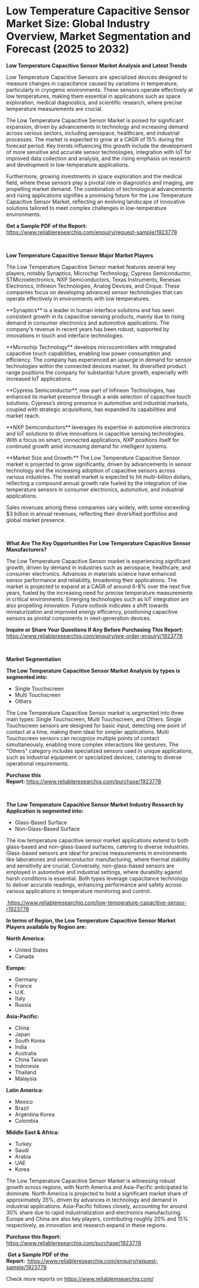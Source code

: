 <p><h1>Low Temperature Capacitive Sensor Market Size: Global Industry Overview, Market Segmentation and Forecast (2025 to 2032)</h1></p><p><strong>Low Temperature Capacitive Sensor Market Analysis and Latest Trends</strong></p>
<p><p>Low Temperature Capacitive Sensors are specialized devices designed to measure changes in capacitance caused by variations in temperature, particularly in cryogenic environments. These sensors operate effectively at low temperatures, making them essential in applications such as space exploration, medical diagnostics, and scientific research, where precise temperature measurements are crucial.</p><p>The Low Temperature Capacitive Sensor Market is poised for significant expansion, driven by advancements in technology and increasing demand across various sectors, including aerospace, healthcare, and industrial processes. The market is expected to grow at a CAGR of 15% during the forecast period. Key trends influencing this growth include the development of more sensitive and accurate sensor technologies, integration with IoT for improved data collection and analysis, and the rising emphasis on research and development in low-temperature applications.</p><p>Furthermore, growing investments in space exploration and the medical field, where these sensors play a pivotal role in diagnostics and imaging, are propelling market demand. The combination of technological advancements and rising applications signifies a promising future for the Low Temperature Capacitive Sensor Market, reflecting an evolving landscape of innovative solutions tailored to meet complex challenges in low-temperature environments.</p></p>
<p><strong>Get a Sample PDF of the Report:&nbsp;</strong> <a href="https://www.reliableresearchiq.com/enquiry/request-sample/1923778?utm_campaign=1144&utm_medium=2&utm_source=Github&utm_content=ia&utm_term=14012025&utm_id=low-temperature-capacitive-sensor">https://www.reliableresearchiq.com/enquiry/request-sample/1923778</a></p>
<p>&nbsp;</p>
<p><strong>Low Temperature Capacitive Sensor Major Market Players</strong></p>
<p><p>The Low Temperature Capacitive Sensor market features several key players, notably Synaptics, Microchip Technology, Cypress Semiconductor, STMicroelectronics, NXP Semiconductors, Texas Instruments, Renesas Electronics, Infineon Technologies, Analog Devices, and Cirque. These companies focus on developing advanced sensor technologies that can operate effectively in environments with low temperatures.</p><p>**Synaptics** is a leader in human interface solutions and has seen consistent growth in its capacitive sensing products, mainly due to rising demand in consumer electronics and automotive applications. The company's revenue in recent years has been robust, supported by innovations in touch and interface technologies.</p><p>**Microchip Technology** develops microcontrollers with integrated capacitive touch capabilities, enabling low power consumption and efficiency. The company has experienced an upsurge in demand for sensor technologies within the connected devices market. Its diversified product range positions the company for substantial future growth, especially with increased IoT applications.</p><p>**Cypress Semiconductor**, now part of Infineon Technologies, has enhanced its market presence through a wide selection of capacitive touch solutions. Cypress’s strong presence in automotive and industrial markets, coupled with strategic acquisitions, has expanded its capabilities and market reach.</p><p>**NXP Semiconductors** leverages its expertise in automotive electronics and IoT solutions to drive innovations in capacitive sensing technologies. With a focus on smart, connected applications, NXP positions itself for continued growth amid increasing demand for intelligent systems.</p><p>**Market Size and Growth:** The Low Temperature Capacitive Sensor market is projected to grow significantly, driven by advancements in sensor technology and the increasing adoption of capacitive sensors across various industries. The overall market is expected to hit multi-billion dollars, reflecting a compound annual growth rate fueled by the integration of low temperature sensors in consumer electronics, automotive, and industrial applications. </p><p>Sales revenues among these companies vary widely, with some exceeding $3 billion in annual revenues, reflecting their diversified portfolios and global market presence.</p></p>
<p>&nbsp;</p>
<p><strong>What Are The Key Opportunities For Low Temperature Capacitive Sensor Manufacturers?</strong></p>
<p><p>The Low Temperature Capacitive Sensor market is experiencing significant growth, driven by demand in industries such as aerospace, healthcare, and consumer electronics. Advances in materials science have enhanced sensor performance and reliability, broadening their applications. The market is projected to expand at a CAGR of around 6-8% over the next five years, fueled by the increasing need for precise temperature measurements in critical environments. Emerging technologies such as IoT integration are also propelling innovation. Future outlook indicates a shift towards miniaturization and improved energy efficiency, positioning capacitive sensors as pivotal components in next-generation devices.</p></p>
<p><strong>Inquire or Share Your Questions If Any Before Purchasing This Report:</strong> <a href="https://www.reliableresearchiq.com/enquiry/pre-order-enquiry/1923778?utm_campaign=1144&utm_medium=2&utm_source=Github&utm_content=ia&utm_term=14012025&utm_id=low-temperature-capacitive-sensor">https://www.reliableresearchiq.com/enquiry/pre-order-enquiry/1923778</a></p>
<p>&nbsp;</p>
<p><strong>Market Segmentation</strong></p>
<p><strong>The Low Temperature Capacitive Sensor Market Analysis by types is segmented into:</strong></p>
<p><ul><li>Single Touchscreen</li><li>Multi Touchscreen</li><li>Others</li></ul></p>
<p><p>The Low Temperature Capacitive Sensor market is segmented into three main types: Single Touchscreen, Multi Touchscreen, and Others. Single Touchscreen sensors are designed for basic input, detecting one point of contact at a time, making them ideal for simpler applications. Multi Touchscreen sensors can recognize multiple points of contact simultaneously, enabling more complex interactions like gestures. The "Others" category includes specialized sensors used in unique applications, such as industrial equipment or specialized devices, catering to diverse operational requirements.</p></p>
<p><strong>Purchase this Report:&nbsp;</strong><a href="https://www.reliableresearchiq.com/purchase/1923778?utm_campaign=1144&utm_medium=2&utm_source=Github&utm_content=ia&utm_term=14012025&utm_id=low-temperature-capacitive-sensor">https://www.reliableresearchiq.com/purchase/1923778</a></p>
<p>&nbsp;</p>
<p><strong>The Low Temperature Capacitive Sensor Market Industry Research by Application is segmented into:</strong></p>
<p><ul><li>Glass-Based Surface</li><li>Non-Glass–Based Surface</li></ul></p>
<p><p>The low temperature capacitive sensor market applications extend to both glass-based and non-glass-based surfaces, catering to diverse industries. Glass-based sensors are ideal for precise measurements in environments like laboratories and semiconductor manufacturing, where thermal stability and sensitivity are crucial. Conversely, non-glass-based sensors are employed in automotive and industrial settings, where durability against harsh conditions is essential. Both types leverage capacitance technology to deliver accurate readings, enhancing performance and safety across various applications in temperature monitoring and control.</p></p>
<p><a href="https://www.reliableresearchiq.com/low-temperature-capacitive-sensor-r1923778?utm_campaign=1144&utm_medium=2&utm_source=Github&utm_content=ia&utm_term=14012025&utm_id=low-temperature-capacitive-sensor">&nbsp;https://www.reliableresearchiq.com/low-temperature-capacitive-sensor-r1923778</a></p>
<p><strong>In terms of Region, the Low Temperature Capacitive Sensor Market Players available by Region are:</strong></p>
<p>
    <p> <strong> North America: </strong>
        <ul>
            <li>United States</li>
            <li>Canada</li>
        </ul>
        </p> 
    <p> <strong> Europe: </strong>
        <ul>
            <li>Germany</li>
            <li>France</li>
            <li>U.K.</li>
            <li>Italy</li>
            <li>Russia</li>
        </ul>
        </p> 
    <p> <strong> Asia-Pacific: </strong>
        <ul>
            <li>China</li>
            <li>Japan</li>
            <li>South Korea</li>
            <li>India</li>
            <li>Australia</li>
            <li>China Taiwan</li>
            <li>Indonesia</li>
            <li>Thailand</li>
            <li>Malaysia</li>
        </ul>
        </p> 
    <p> <strong> Latin America: </strong>
        <ul>
            <li>Mexico</li>
            <li>Brazil</li>
            <li>Argentina Korea</li>
            <li>Colombia</li>
        </ul>
        </p> 
    <p> <strong> Middle East & Africa: </strong>
        <ul>
            <li>Turkey</li>
            <li>Saudi</li>
            <li>Arabia</li>
            <li>UAE</li>
            <li>Korea</li>
        </ul>
    </p>
    </p>
<p><p>The Low Temperature Capacitive Sensor Market is witnessing robust growth across regions, with North America and Asia-Pacific anticipated to dominate. North America is projected to hold a significant market share of approximately 35%, driven by advances in technology and demand in industrial applications. Asia-Pacific follows closely, accounting for around 30% share due to rapid industrialization and electronics manufacturing. Europe and China are also key players, contributing roughly 20% and 15% respectively, as innovation and research expand in these regions.</p></p>
<p><strong>Purchase this Report: </strong><a href="https://www.reliableresearchiq.com/purchase/1923778?utm_campaign=1144&utm_medium=2&utm_source=Github&utm_content=ia&utm_term=14012025&utm_id=low-temperature-capacitive-sensor">https://www.reliableresearchiq.com/purchase/1923778</a></p>
<p>&nbsp;<strong>Get a Sample PDF of the Report:&nbsp;&nbsp;</strong><a href="https://www.reliableresearchiq.com/enquiry/request-sample/1923778?utm_campaign=1144&utm_medium=2&utm_source=Github&utm_content=ia&utm_term=14012025&utm_id=low-temperature-capacitive-sensor">https://www.reliableresearchiq.com/enquiry/request-sample/1923778</a></p>
<p><strong></strong></p>
<p>Check more reports on <a href="https://www.reliableresearchiq.com/?utm_campaign=1144&utm_medium=2&utm_source=Github&utm_content=ia&utm_term=14012025&utm_id=low-temperature-capacitive-sensor">https://www.reliableresearchiq.com/</a></p>